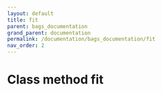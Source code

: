 ```yaml
---
layout: default
title: fit
parent: bags_documentation
grand_parent: documentation
permalink: /documentation/bags_documentation/fit
nav_order: 2
---
```


# Class method fit